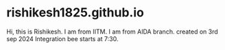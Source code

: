# rishikesh1825.github.io
Hi, this is Rishikesh.
I am from IITM.
I am from AIDA branch.
created on 3rd sep 2024
Integration bee starts at 7:30.

